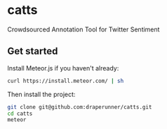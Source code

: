 # catts
Crowdsourced Annotation Tool for Twitter Sentiment

## Get started
Install Meteor.js if you haven't already:
```bash
curl https://install.meteor.com/ | sh
```

Then install the project:
```bash
git clone git@github.com:draperunner/catts.git
cd catts
meteor
```
